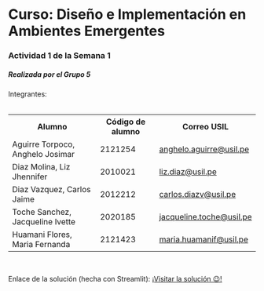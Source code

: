 <h1>Curso: Diseño e Implementación en Ambientes Emergentes</h1>
<h3>Actividad 1 de la Semana 1</h3>
<h5>Realizada por el Grupo 5</h5>
Integrantes:
<br><br>
<table>
  <tr>
    <th>Alumno</th>
    <th>Código de alumno</th>
    <th>Correo USIL</th>
  </tr>
  <tr>
    <td>Aguirre Torpoco, Anghelo Josimar</td>
    <td>2121254</td>
    <td><a href="mailto:anghelo.aguirre@usil.pe">anghelo.aguirre@usil.pe</a></td>
  </tr>
  <tr>
    <td>Diaz Molina, Liz Jhennifer</td>
    <td>2010021</td>
    <td><a href="mailto:liz.diaz@usil.pe">liz.diaz@usil.pe</a></td>
  </tr>
  <tr>
    <td>Diaz Vazquez, Carlos Jaime</td>
    <td>2012212</td>
    <td><a href="mailto:carlos.diazv@usil.pe">carlos.diazv@usil.pe</a></td>
  </tr>
  <tr>
    <td>Toche Sanchez, Jacqueline Ivette</td>
    <td>2020185</td>
    <td><a href="mailto:jacqueline.toche@usil.pe">jacqueline.toche@usil.pe</a></td>
  </tr>
  <tr>
    <td>Huamani Flores, Maria Fernanda</td>
    <td>2121423</td>
    <td><a href="mailto:maria.huamanif@usil.pe">maria.huamanif@usil.pe</a></td>
  </tr>
</table>
<br>
<p>Enlace de la solución (hecha con Streamlit): <a href="https://disimpl-ambientesemergentes-cqkqnr4nthpwhuunnqeyca.streamlit.app/">¡Visitar la solución 😉!</a></p>
